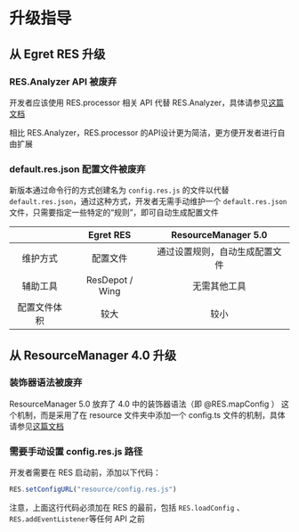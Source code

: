 # 升级指导

## 从 Egret RES 升级

### RES.Analyzer API 被废弃

开发者应该使用 RES.processor 相关 API 代替 RES.Analyzer，具体请参见[这篇文档](README.md#processor)

相比 RES.Analyzer，RES.processor 的API设计更为简洁，更方便开发者进行自由扩展

### default.res.json 配置文件被废弃

新版本通过命令行的方式创建名为 ```config.res.js``` 的文件以代替```default.res.json```，通过这种方式，开发者无需手动维护一个 ```default.res.json``` 文件，只需要指定一些特定的“规则”，即可自动生成配置文件

| |Egret RES|ResourceManager 5.0|
|:--:|:-----------:|:------------:|
|维护方式|配置文件|通过设置规则，自动生成配置文件|
|辅助工具|ResDepot / Wing | 无需其他工具 |
|配置文件体积| 较大 | 较小 |



## 从 ResourceManager 4.0 升级


### 装饰器语法被废弃

ResourceManager 5.0 放弃了 4.0 中的装饰器语法（即 @RES.mapConfig ） 这个机制，而是采用了在 resource 文件夹中添加一个 config.ts 文件的机制，具体请参见[这篇文档](README.md#config)

### 需要手动设置 config.res.js 路径

开发者需要在 RES 启动前，添加以下代码：
```typescript
RES.setConfigURL("resource/config.res.js")
```

注意，上面这行代码必须加在 RES 的最前，包括 ```RES.loadConfig``` 、```RES.addEventListener```等任何 API 之前